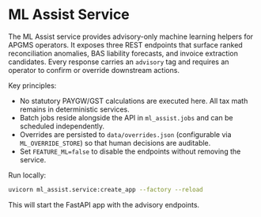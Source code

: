 # ML Assist Service

The ML Assist service provides advisory-only machine learning helpers for APGMS operators. It exposes
three REST endpoints that surface ranked reconciliation anomalies, BAS liability forecasts, and invoice
extraction candidates. Every response carries an `advisory` tag and requires an operator to confirm or
override downstream actions.

Key principles:
- No statutory PAYGW/GST calculations are executed here. All tax math remains in deterministic
  services.
- Batch jobs reside alongside the API in `ml_assist.jobs` and can be scheduled independently.
- Overrides are persisted to `data/overrides.json` (configurable via `ML_OVERRIDE_STORE`) so that human
  decisions are auditable.
- Set `FEATURE_ML=false` to disable the endpoints without removing the service.

Run locally:

```bash
uvicorn ml_assist.service:create_app --factory --reload
```

This will start the FastAPI app with the advisory endpoints.
